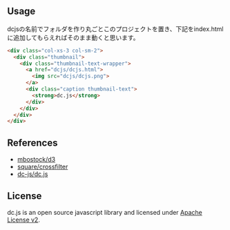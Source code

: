 Usage
--------------------

dcjsの名前でフォルダを作り丸ごとこのプロジェクトを置き、下記をindex.htmlに追加してもらえればそのまま動くと思います。

```html
<div class="col-xs-3 col-sm-2">
  <div class="thumbnail">
    <div class="thumbnail-text-wrapper">
      <a href="dcjs/dcjs.html">
        <img src="dcjs/dcjs.png">
      </a>
      <div class="caption thumbnail-text">
        <strong>dc.js</strong>
      </div>
    </div>
  </div>
</div>
```

References
--------------------
- [mbostock/d3](https://github.com/mbostock/d3)
- [square/crossfilter](https://github.com/square/crossfilter)
- [dc-js/dc.js](https://github.com/dc-js/dc.js)

License
--------------------

dc.js is an open source javascript library and licensed under
[Apache License v2](http://www.apache.org/licenses/LICENSE-2.0.html).
